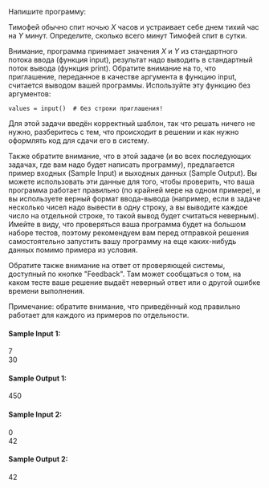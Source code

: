 Напишите программу:

Тимофей обычно спит ночью $X$ часов и устраивает себе днем тихий час на $Y$ минут. Определите, сколько всего минут
Тимофей спит в сутки.

Внимание, программа принимает значения $X$ и $Y$ из стандартного потока ввода (функция input), результат надо выводить в
стандартный поток вывода (функция print). Обратите внимание на то, что приглашение, переданное в качестве аргумента в
функцию input, считается выводом вашей программы. Используйте эту функцию без аргументов:

```values = input()  # без строки приглашения!```

Для этой задачи введён корректный шаблон, так что решать ничего не нужно, разберитесь с тем, что происходит в решении и
как нужно оформлять код для сдачи его в систему.

Также обратите внимание, что в этой задаче (и во всех последующих задачах, где вам надо будет написать программу),
предлагается пример входных (Sample Input) и выходных данных (Sample Output). Вы можете использовать эти данные для
того, чтобы проверить, что ваша программа работает правильно (по крайней мере на одном примере), и вы используете верный
формат ввода-вывода (например, если в задаче несколько чисел надо вывести в одну строку, а вы выводите каждое число на
отдельной строке, то такой вывод будет считаться неверным). Имейте в виду, что проверяться ваша программа будет на
большом наборе тестов, поэтому рекомендуем вам перед отправкой решения самостоятельно запустить вашу программу на еще
каких-нибудь данных помимо примера из условия.

Обратите также внимание на ответ от проверяющей системы, доступный по кнопке "Feedback". Там может сообщаться о том, на
каком тесте ваше решение выдаёт неверный ответ или о другой ошибке времени выполнения.

Примечание: обратите внимание, что приведённый код правильно работает для каждого из примеров по отдельности.

#### Sample Input 1:

7  
30

#### Sample Output 1:

450

#### Sample Input 2:

0  
42

#### Sample Output 2:

42